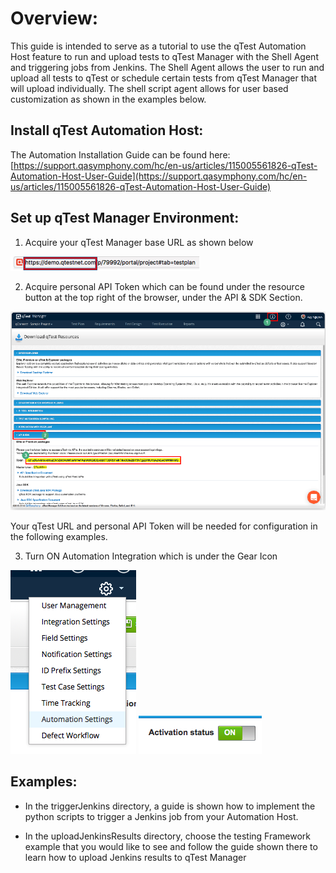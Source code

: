 # Overview:

This guide is intended to serve as a tutorial to use the qTest Automation Host feature to run and upload tests to qTest Manager with the Shell Agent and triggering jobs from Jenkins. The Shell Agent allows the user to run and upload all tests to qTest or schedule certain tests from qTest Manager that will upload individually. The shell script agent allows for user based customization as shown in the examples below.

## Install qTest Automation Host:


The Automation Installation Guide can be found here: [https://support.qasymphony.com/hc/en-us/articles/115005561826-qTest-Automation-Host-User-Guide](https://support.qasymphony.com/hc/en-us/articles/115005561826-qTest-Automation-Host-User-Guide)

## Set up qTest Manager Environment:

1.    Acquire your qTest Manager base URL as shown below

  ![](images/baseurl.png)

2.    Acquire personal API Token which can be found under the resource button at the top right of the browser, under the API &amp; SDK Section.

 ![](images/apitoken.png)

Your qTest URL and personal API Token will be needed for configuration in the following examples.

3.    Turn ON Automation Integration which is under the Gear Icon

![](images/autohostsettings.png)
![](images/statuson.png)

## Examples:

- In the triggerJenkins directory, a guide is shown how to implement the python scripts to trigger a Jenkins job from your Automation Host.

- In the uploadJenkinsResults directory, choose the testing Framework example that you would like to see and follow the guide shown there to learn how to upload Jenkins results to qTest Manager


